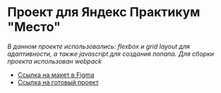 # Проект для Яндекс Практикум "Место"

*В данном проекте использовались: flexbox и grid layout для адаптивности, а также javascript для создания попапа. Для сборки проекта использован webpack*


* [Ссылка на макет в Figma](https://www.figma.com/file/StZjf8HnoeLdiXS7dYrLAh/JavaScript.-Sprint-4)
* [Ссылка на готовый проект](https://karinamaulitova.github.io/mesto-russia/)
